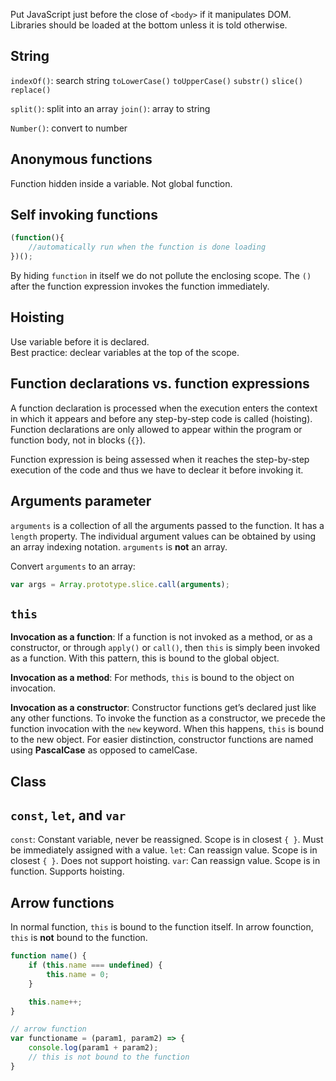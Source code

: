 Put JavaScript just before the close of `<body>` if it manipulates DOM. Libraries should be loaded at the bottom unless it is told otherwise.

## String
`indexOf()`: search string
`toLowerCase()`
`toUpperCase()`
`substr()`
`slice()`
`replace()`

`split()`: split into an array
`join()`: array to string

`Number()`: convert to number

## Anonymous functions
Function hidden inside a variable. Not global function.

## Self invoking functions
```javascript
(function(){
	//automatically run when the function is done loading
})();
```
By hiding `function` in itself we do not pollute the enclosing scope. The `()` after the function expression invokes the function immediately. 

## Hoisting
Use variable before it is declared.  
Best practice: declear variables at the top of the scope. 

## Function declarations vs. function expressions
A function declaration is processed when the execution enters the context in which it appears and before any step-by-step code is called (hoisting). Function declarations are only allowed to appear within the program or function body, not in blocks (`{}`).

Function expression is being assessed when it reaches the step-by-step execution of the code and thus we have to declear it before invoking it. 

## Arguments parameter
`arguments` is a collection of all the arguments passed to the function. It has a `length` property. The individual argument values can be obtained by using an array indexing notation. `arguments` is **not** an array. 

Convert `arguments` to an array:

```javascript
var args = Array.prototype.slice.call(arguments);
```

## `this`
**Invocation as a function**: If a function is not invoked as a method, or as a constructor, or through `apply()` or `call()`, then `this` is simply been invoked as a function. With this pattern, this is bound to the global object.

**Invocation as a method**: For methods, `this` is bound to the object on invocation.

**Invocation as a constructor**: Constructor functions get’s declared just like any other functions. To invoke the function as a constructor, we precede the function invocation with the `new` keyword. When this happens, `this` is bound to the new object. For easier distinction, constructor functions are named using **PascalCase** as opposed to camelCase.

## Class

## `const`, `let`, and `var`
`const`: Constant variable, never be reassigned. Scope is in closest `{ }`. Must be immediately assigned with a value. 
`let`: Can reassign value. Scope is in closest `{ }`. Does not support hoisting.
`var`: Can reassign value. Scope is in function. Supports hoisting.

## Arrow functions
In normal function, `this` is bound to the function itself. In arrow founction, `this` is **not** bound to the function.

``` javascript
function name() {
	if (this.name === undefined) {
		this.name = 0;
	}

	this.name++;
}

// arrow function
var functioname = (param1, param2) => {
	console.log(param1 + param2);
	// this is not bound to the function
}

```  

